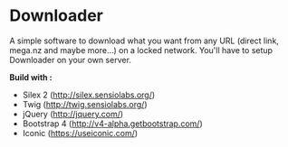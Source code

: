 # Downloader

A simple software to download what you want from any URL (direct link, mega.nz and maybe more...) on a locked network.
You'll have to setup Downloader on your own server.

**Build with :**
  - Silex 2 (http://silex.sensiolabs.org/)
  - Twig (http://twig.sensiolabs.org/)
  - jQuery (http://jquery.com/)
  - Bootstrap 4 (http://v4-alpha.getbootstrap.com/)
  - Iconic (https://useiconic.com/)
